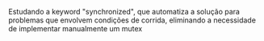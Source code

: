 Estudando a keyword "synchronized", que automatiza
a solução para problemas que envolvem condições de corrida, eliminando a necessidade de implementar manualmente um mutex 